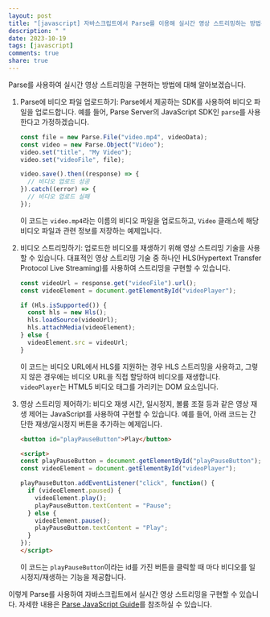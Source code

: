 ```yaml
---
layout: post
title: "[javascript] 자바스크립트에서 Parse를 이용해 실시간 영상 스트리밍하는 방법은?"
description: " "
date: 2023-10-19
tags: [javascript]
comments: true
share: true
---
```


Parse를 사용하여 실시간 영상 스트리밍을 구현하는 방법에 대해 알아보겠습니다. 

1. Parse에 비디오 파일 업로드하기:
   Parse에서 제공하는 SDK를 사용하여 비디오 파일을 업로드합니다. 예를 들어, Parse Server의 JavaScript SDK인 `parse`를 사용한다고 가정하겠습니다.

   ```javascript
   const file = new Parse.File("video.mp4", videoData);
   const video = new Parse.Object("Video");
   video.set("title", "My Video");
   video.set("videoFile", file);

   video.save().then((response) => {
     // 비디오 업로드 성공
   }).catch((error) => {
     // 비디오 업로드 실패
   });
   ```

   이 코드는 `video.mp4`라는 이름의 비디오 파일을 업로드하고, `Video` 클래스에 해당 비디오 파일과 관련 정보를 저장하는 예제입니다.

2. 비디오 스트리밍하기:
   업로드한 비디오를 재생하기 위해 영상 스트리밍 기술을 사용할 수 있습니다. 대표적인 영상 스트리밍 기술 중 하나인 HLS(Hypertext Transfer Protocol Live Streaming)를 사용하여 스트리밍을 구현할 수 있습니다. 

   ```javascript
   const videoUrl = response.get("videoFile").url();
   const videoElement = document.getElementById("videoPlayer");

   if (Hls.isSupported()) {
     const hls = new Hls();
     hls.loadSource(videoUrl);
     hls.attachMedia(videoElement);
   } else {
     videoElement.src = videoUrl;
   }
   ```

   이 코드는 비디오 URL에서 HLS를 지원하는 경우 HLS 스트리밍을 사용하고, 그렇지 않은 경우에는 비디오 URL을 직접 할당하여 비디오를 재생합니다. `videoPlayer`는 HTML5 비디오 태그를 가리키는 DOM 요소입니다.

3. 영상 스트리밍 제어하기:
   비디오 재생 시간, 일시정지, 볼륨 조절 등과 같은 영상 재생 제어는 JavaScript를 사용하여 구현할 수 있습니다. 예를 들어, 아래 코드는 간단한 재생/일시정지 버튼을 추가하는 예제입니다.

   ```html
   <button id="playPauseButton">Play</button>

   <script>
   const playPauseButton = document.getElementById("playPauseButton");
   const videoElement = document.getElementById("videoPlayer");

   playPauseButton.addEventListener("click", function() {
     if (videoElement.paused) {
       videoElement.play();
       playPauseButton.textContent = "Pause";
     } else {
       videoElement.pause();
       playPauseButton.textContent = "Play";
     }
   });
   </script>
   ```

   이 코드는 `playPauseButton`이라는 id를 가진 버튼을 클릭할 때 마다 비디오를 일시정지/재생하는 기능을 제공합니다.

이렇게 Parse를 사용하여 자바스크립트에서 실시간 영상 스트리밍을 구현할 수 있습니다. 자세한 내용은 [Parse JavaScript Guide](https://docs.parseplatform.org/js/guide/)를 참조하실 수 있습니다.
